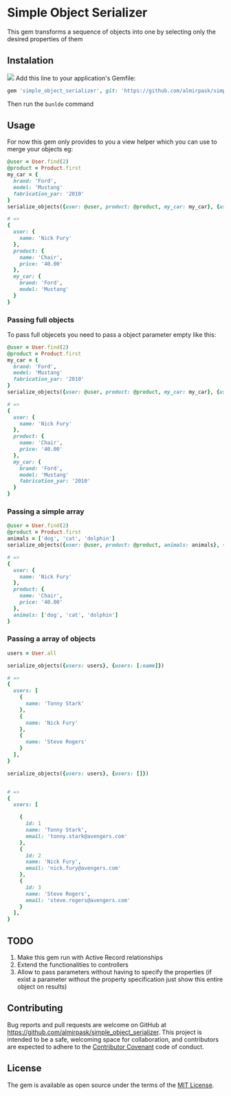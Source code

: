 # Simple Object Serializer

This gem transforms a sequence of objects into one by selecting only the desired properties of them

## Instalation

 <img src="https://user-images.githubusercontent.com/18711527/62984046-038b7e00-be08-11e9-9fb6-ec55b2ef6195.gif"/>
Add this line to your application's Gemfile:

```ruby
gem 'simple_object_serializer', git: 'https://github.com/almirpask/simple_object_serializer', branch: 'master'
```
Then run the `bunlde` command

## Usage
For now this gem only provides to you a view helper which you can use to merge your objects eg:
```ruby
@user = User.find(2)
@product = Product.first
my_car = {
  brand: 'Ford',
  model: 'Mustang'
  fabrication_yar: '2010'
}
serialize_objects({user: @user, product: @product, my_car: my_car}, {user: [:name], product: [:name, :price], my_car: [:brand, :model]})

# =>
{
  user: {
    name: 'Nick Fury'
  },
  product: {
    name: 'Chair',
    price: '40.00'
  },
  my_car: {
    brand: 'Ford',
    model: 'Mustang'
  }
}
```

### Passing full objects
To pass full objecets you need to pass a object parameter empty like this:

```ruby
@user = User.find(2)
@product = Product.first
my_car = {
  brand: 'Ford',
  model: 'Mustang'
  fabrication_yar: '2010'
}
serialize_objects({user: @user, product: @product, my_car: my_car}, {user: [:name], product: [:name, :price], my_car: []})

# =>
{
  user: {
    name: 'Nick Fury'
  },
  product: {
    name: 'Chair',
    price: '40.00'
  },
  my_car: {
    brand: 'Ford',
    model: 'Mustang'
    fabrication_yar: '2010'
  }
}
```

### Passing a simple array

```ruby
@user = User.find(2)
@product = Product.first
animals = ['dog', 'cat', 'dolphin']
serialize_objects({user: @user, product: @product, animals: animals}, {user: [:name], product: [:name, :material], animals: []})

# =>
{
  user: {
    name: 'Nick Fury'
  },
  product: {
    name: 'Chair',
    price: '40.00'
  },
  animals: ['dog', 'cat', 'dolphin']
}
```

### Passing a array of objects

```ruby
users = User.all

serialize_objects({users: users}, {users: [:name]})

# =>
{
  users: [
    {
      name: 'Tonny Stark'
    },
    {
      name: 'Nick Fury'
    },
    {
      name: 'Steve Rogers'
    }
  ],
}

serialize_objects({users: users}, {users: []})


# =>
{
  users: [

    {
      id: 1
      name: 'Tonny Stark',
      email: 'tonny.stark@avengers.com'
    },
    {
      id: 2
      name: 'Nick Fury',
      email: 'nick.fury@avengers.com'
    },
    {
      id: 3
      name: 'Steve Rogers',
      email: 'steve.rogers@avengers.com'
    }
  ],
}
```


## TODO
1. Make this gem run with Active Record relationships
2. Extend the functionalities to controllers
3. Allow to pass parameters without having to specify the properties (if exist a parameter without the property specification just show this entire object on results)

## Contributing

Bug reports and pull requests are welcome on GitHub at https://github.com/almirpask/simple_object_serializer. This project is intended to be a safe, welcoming space for collaboration, and contributors are expected to adhere to the [Contributor Covenant](http://contributor-covenant.org) code of conduct.

## License

The gem is available as open source under the terms of the [MIT License](https://opensource.org/licenses/MIT).
